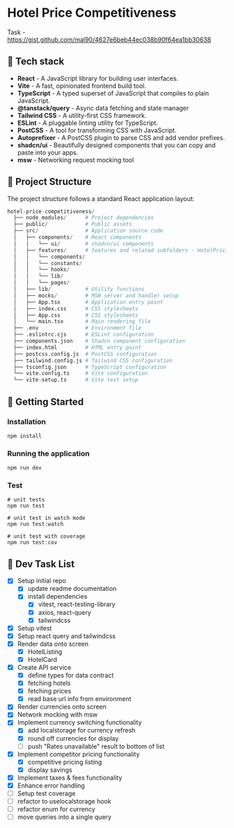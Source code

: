 # Hotel Price Competitiveness

Task - https://gist.github.com/mal90/4627e6beb44ec038b90f64ea1bb30638

## 🎉 Tech stack

- **React** - A JavaScript library for building user interfaces.
- **Vite** - A fast, opinionated frontend build tool.
- **TypeScript** - A typed superset of JavaScript that compiles to plain JavaScript.
- **@tanstack/query** - Async data fetching and state manager
- **Tailwind CSS** - A utility-first CSS framework.
- **ESLint** - A pluggable linting utility for TypeScript.
- **PostCSS** - A tool for transforming CSS with JavaScript.
- **Autoprefixer** - A PostCSS plugin to parse CSS and add vendor prefixes.
- **shadcn/ui** - Beautifully designed components that you can copy and paste into your apps.
- **msw** - Networking request mocking tool

## 📂 Project Structure

The project structure follows a standard React application layout:

```python
hotel-price-competitiveness/
  ├── node_modules/      # Project dependencies
  ├── public/            # Public assets
  ├── src/               # Application source code
  │   ├── components/    # React components
  │   │   └── ui/        # shadcn/ui components
  │   ├── features/      # features and related subfolders - HotelPricing
  │   │   └── components/
  │   │   └── constants/
  │   │   └── hooks/
  │   │   └── lib/
  │   │   └── pages/
  │   ├── lib/           # Utility functions
  │   ├── mocks/         # MSW server and handler setup
  │   ├── App.tsx        # Application entry point
  │   ├── index.css      # CSS stylesheets
  │   ├── App.css        # CSS stylesheets
  │   └── main.tsx       # Main rendering file
  ├── .env               # Environment file
  ├── .eslintrc.cjs      # ESLint configuration
  ├── components.json    # Shadcn component configuration
  ├── index.html         # HTML entry point
  ├── postcss.config.js  # PostCSS configuration
  ├── tailwind.config.js # Tailwind CSS configuration
  ├── tsconfig.json      # TypeScript configuration
  └── vite.config.ts     # Vite configuration
  └── vite-setup.ts      # Vite test setup
```

## 🚀 Getting Started

### Installation

```shell
npm install
```

### Running the application

```shell
npm run dev
```

### Test

```shell
# unit tests
npm run test

# unit test in watch mode
npm run test:watch

# unit test with coverage
npm run test:cov
```

## 📜 Dev Task List

- [x] Setup initial repo
  - [x] update readme documentation
  - [x] install dependencies
    - [x] vitest, react-testing-library
    - [x] axios, react-query
    - [x] tailwindcss
- [x] Setup vitest
- [x] Setup react query and tailwindcss
- [x] Render data onto screen
  - [x] HotelListing
  - [x] HotelCard
- [x] Create API service
  - [x] define types for data contract
  - [x] fetching hotels
  - [x] fetching prices
  - [x] read base url info from environment
- [x] Render currencies onto screen
- [x] Network mocking with msw
- [x] Implement currency switching functionality
  - [x] add localstorage for currency refresh
  - [x] round off currencies for display
  - [ ] push "Rates unavailable" result to bottom of list
- [x] Implement competitor pricing functionality
  - [x] competitive pricing listing
  - [x] display savings
- [x] Implement taxes & fees functionality
- [x] Enhance error handling
- [ ] Setup test coverage
- [ ] refactor to uselocalstorage hook
- [ ] refactor enum for currency
- [ ] move queries into a single query
